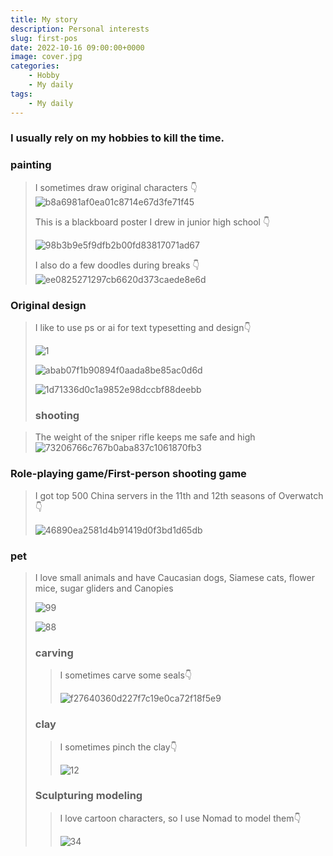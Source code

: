 ```yaml
---
title: My story
description: Personal interests
slug: first-pos
date: 2022-10-16 09:00:00+0000
image: cover.jpg
categories:
    - Hobby
    - My daily
tags:
    - My daily
---
```




### I usually rely on my hobbies to kill the time.

### painting

> I sometimes draw original characters 👇![b8a6981af0ea01c8714e67d3fe71f45](11.jpg)
>
> This is a blackboard poster I drew in junior high school 👇
>
> ![98b3b9e5f9dfb2b00fd83817071ad67](22.jpg)
>
> I also do a few doodles during breaks 👇![ee0825271297cb6620d373caede8e6d](33.jpg)

### Original design

> I like to use ps or ai for text typesetting and design👇
>
> ![1](1.jpg)
>
> ![abab07f1b90894f0aada8be85ac0d6d](44.jpg)
>
> ![1d71336d0c1a9852e98dccbf88deebb](55.jpg)
>
> ### **shooting**

> The weight of the sniper rifle keeps me safe and high![73206766c767b0aba837c1061870fb3](66.jpg)

 ### Role-playing game/First-person shooting game

> I got top 500  China servers in the 11th and 12th seasons of Overwatch👇
>
> ![46890ea2581d4b91419d0f3bd1d65db](77.jpg)

 ### pet

> I love small animals and have Caucasian dogs, Siamese cats, flower mice, sugar gliders and Canopies
>
> ![99](99.jpg)
>
> ![88](88.jpg)
>
> ### carving
>
> > I sometimes carve some seals👇
> >
> > ![f27640360d227f7c19e0ca72f18f5e9](10.jpg)
>
>  ### clay
>
> > I sometimes pinch the clay👇
> >
> > ![12](12.jpg)
>
>  ### Sculpturing modeling
> >I love cartoon characters, so I use Nomad to model them👇
> > 
> >![34](34.jpg)

> 

